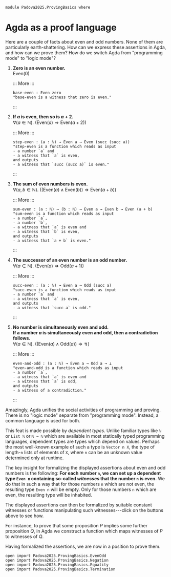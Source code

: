 ```
module Padova2025.ProvingBasics where
```

# Agda as a proof language

Here are a couple of facts about even and odd numbers. None of them are
particularly earth-shattering. How can we express these assertions in Agda, and
how can we prove them? How do we switch Agda from "programming mode" to "logic mode"?

<!-- update EvenOdd.lagda.md in case numbering changes -->

1. **Zero is an even number.** \
   $\mathrm{Even}(0)$

   ::: More :::
   ```code
   base-even : Even zero
   "base-even is a witness that zero is even."
   ```
   :::

2. **If $a$ is even, then so is $a+2$.** \
   $\forall(a \in \mathbb{N}).\ (\mathrm{Even}(a) \Rightarrow \mathrm{Even}(a+2))$

   ::: More :::
   ```code
   step-even : (a : ℕ) → Even a → Even (succ (succ a))
   "step-even is a function which reads as input
   - a number `a` and
   - a witness that `a` is even,
   and outputs
   - a witness that `succ (succ a)` is even."
   ```
   :::

3. **The sum of even numbers is even.** \
   $\forall(a,b \in \mathbb{N}).\ ((\mathrm{Even}(a) \wedge \mathrm{Even}(b)) \Rightarrow \mathrm{Even}(a+b))$

   ::: More :::
   ```code
   sum-even : (a : ℕ) → (b : ℕ) → Even a → Even b → Even (a + b)
   "sum-even is a function which reads as input
   - a number `a`,
   - a number `b`,
   - a witness that `a` is even and
   - a witness that `b` is even,
   and outputs
   - a witness that `a + b` is even."
   ```
   :::

4. **The successor of an even number is an odd number.** \
   $\forall(a \in \mathbb{N}).\ (\mathrm{Even}(a) \Rightarrow \mathrm{Odd}(a+1))$

   ::: More :::
   ```code
   succ-even : (a : ℕ) → Even a → Odd (succ a)
   "succ-even is a function which reads as input
   - a number `a` and
   - a witness that `a` is even,
   and outputs
   - a witness that `succ a` is odd."
   ```
   :::

5. **No number is simultaneously even and odd.** \
   **If a number $a$ is simultaneously even and odd, then a contradiction follows.** \
   $\forall(a \in \mathbb{N}).\ ((\mathrm{Even}(a) \wedge \mathrm{Odd}(a)) \Rightarrow ↯)$

   ::: More :::
   ```code
   even-and-odd : (a : ℕ) → Even a → Odd a → ⊥
   "even-and-odd is a function which reads as input
   - a number `a`,
   - a witness that `a` is even and
   - a witness that `a` is odd,
   and outputs
   - a witness of a contradiction."
   ```
   :::

Amazingly, Agda unifies the social activities of programming and proving. There
is no "logic mode" separate from "programming mode". Instead, a common language
is used for both.

This feat is made possible by *dependent types*. Unlike familiar types like `ℕ`
or `List ℕ` or `ℕ → ℕ` which are available in most statically typed programming
languages, dependent types are types which depend on values. Perhaps the most
well-known example of such a type is `Vector n X`, the type of length-`n` lists
of elements of `X`, where `n` can be an unknown value determined only at
runtime.

The key insight for formalizing the displayed assertions about even and odd
numbers is the following: **For each number `n`, we can set up a dependent type
`Even n` containing so-called *witnesses* that the number `n` is even.** We do
that in such a way that for those numbers `n` which are not even, the resulting
type `Even n` will be empty. Only for those numbers `n` which are even, the
resulting type will be inhabited.

The displayed assertions can then be formalized by suitable constant witnesses
or functions manipulating such witnesses---click on the buttons above to see
how.

For instance, to prove that some proposition $P$ implies some further
proposition $Q$, in Agda we construct a function which maps witnesses of $P$ to
witnesses of $Q$.

Having formalized the assertions, we are now in a position to prove them.

```
open import Padova2025.ProvingBasics.EvenOdd
open import Padova2025.ProvingBasics.Negation
open import Padova2025.ProvingBasics.Equality
open import Padova2025.ProvingBasics.Termination
```
